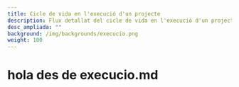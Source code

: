 ```yaml
---
title: Cicle de vida en l'execució d'un projecte
description: Flux detallat del cicle de vida en l'execució d'un projecte
desc_ampliada: ""
background: /img/backgrounds/execucio.png
weight: 100
---
```

# hola des de execucio.md
